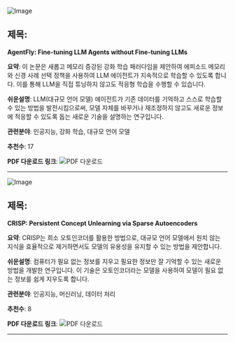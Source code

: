 ![Image](https://cdn-thumbnails.huggingface.co/social-thumbnails/papers/2508.16153.png)
## 제목:
**AgentFly: Fine-tuning LLM Agents without Fine-tuning LLMs**

**요약**:
이 논문은 새롭고 메모리 증강된 강화 학습 패러다임을 제안하여 에피소드 메모리와 신경 사례 선택 정책을 사용하여 LLM 에이전트가 지속적으로 학습할 수 있도록 합니다. 이를 통해 LLM을 직접 튜닝하지 않고도 적응형 학습을 수행할 수 있습니다.

**쉬운설명**:
LLM(대규모 언어 모델) 에이전트가 기존 데이터를 기억하고 스스로 학습할 수 있는 방법을 발전시킴으로써, 모델 자체를 바꾸거나 재조정하지 않고도 새로운 정보에 적응할 수 있도록 돕는 새로운 기술을 설명하는 연구입니다.

**관련분야**:
인공지능, 강화 학습, 대규모 언어 모델

**추천수**:
17

**PDF 다운로드 링크**:
![PDF 다운로드](https://arxiv.org/pdf/2508.16153)

---

![Image](https://cdn-thumbnails.huggingface.co/social-thumbnails/papers/2508.13650.png)
## 제목:
**CRISP: Persistent Concept Unlearning via Sparse Autoencoders**

**요약**:
CRISP는 희소 오토인코더를 활용한 방법으로, 대규모 언어 모델에서 원치 않는 지식을 효율적으로 제거하면서도 모델의 유용성을 유지할 수 있는 방법을 제안합니다.

**쉬운설명**:
컴퓨터가 필요 없는 정보를 지우고 필요한 정보만 잘 기억할 수 있는 새로운 방법을 개발한 연구입니다. 이 기술은 오토인코더라는 모델을 사용하여 모델이 필요 없는 정보를 쉽게 지우도록 합니다.

**관련분야**:
인공지능, 머신러닝, 데이터 처리

**추천수**:
8

**PDF 다운로드 링크**:
![PDF 다운로드](https://arxiv.org/pdf/2508.13650)

---